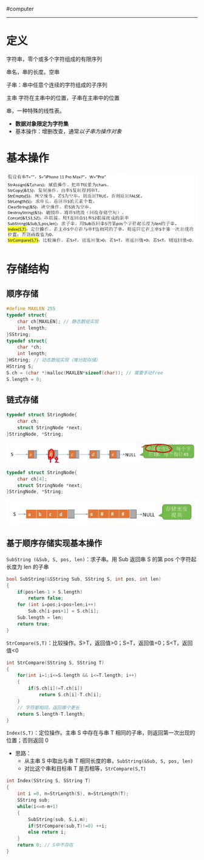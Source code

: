 #computer 

---
# 定义

字符串，零个或多个字符组成的有限序列

串名，串的长度。空串

子串：串中任意个连续的字符组成的子序列

主串
字符在主串中的位置，子串在主串中的位置

串，一种特殊的线性表。
- **数据对象限定为字符集**
- 基本操作：增删改查，通常*以子串为操作对象*

# 基本操作

![](../../img/Pasted%20image%2020231213170129.png)

# 存储结构

## 顺序存储

```c
#define MAXLEN 255
typedef struct{
	char ch[MAXLEN]; // 静态数组实现
	int length;
}SString;
typedef struct{
	char *ch;
	int length;
}HString; // 动态数组实现（堆分配存储）
HString S;
S.ch = (char *)malloc(MAXLEN*sizeof(char)); // 需要手动free
S.length = 0;
```

## 链式存储

```c
typedef struct StringNode{
	char ch;
	struct StringNode *next;
}StringNode, *String;
```
![](../../img/Pasted%20image%2020231213171341.png)

```c
typedef struct StringNode{
	char ch[4];
	struct StringNode *next;
}StringNode, *String;
```
![](../../img/Pasted%20image%2020231213171421.png)



## 基于顺序存储实现基本操作

`SubString (&Sub, S, pos, len)`：求子串。用 Sub 返回串 S 的第 pos 个字符起长度为 len 的子串

```c
bool SubString(&SString Sub, SString S, int pos, int len)
{
	if(pos+len-1 > S.length)
		return false;
	for (int i=pos;i<pos+len;i++)
		Sub.ch[i-pos+1] = S.ch[i];
	Sub.length = len;
	return true;
}
```

`StrCompare(S,T)`：比较操作。S>T，返回值>0；S=T，返回值=0；S<T，返回值<0

```c
int StrCompare(SString S, SString T)
{
	for(int i=1;i<=S.length && i<=T.length; i++)
	{
		if(S.ch[i]!=T.ch[i])
			return S.ch[i]-T.ch[i];
	}
	// 字符都相同，返回哪个更长
	return S.length-T.length;
}
```

`Index(S,T)`：定位操作。主串 S 中存在与串 T 相同的子串，则返回第一次出现的位置；否则返回 0
- 思路：
	- 从主串 S 中取出与串 T 相同长度的串，`SubString(&Sub, S, pos, len)`
	- 对比这个串和目标串 T 是否相等，`StrCompare(S,T)`

```c
int Index(SString S, SString T)
{
	int i =0, n=StrLength(S), m=StrLength(T);
	SString sub;
	while(i<=n-m+1)
	{
		SubString(sub, S,i,m);
		if(StrCompare(sub,T)!=0) ++i;
		else return i;
	}
	return 0; // S中不存在
}
```


